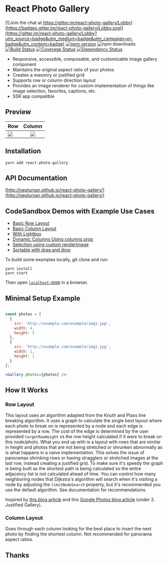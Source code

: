 # React Photo Gallery

[![Join the chat at https://gitter.im/react-photo-gallery/Lobby](https://badges.gitter.im/react-photo-gallery/Lobby.svg)](https://gitter.im/react-photo-gallery/Lobby?utm_source=badge&utm_medium=badge&utm_campaign=pr-badge&utm_content=badge)
[![npm version](https://badge.fury.io/js/react-photo-gallery.svg)](https://badge.fury.io/js/react-photo-gallery)
![npm downloads](https://img.shields.io/npm/dt/react-photo-gallery.svg)
[![Build Status](https://travis-ci.org/neptunian/react-photo-gallery.svg?branch=master)](https://travis-ci.org/neptunian/react-photo-gallery)
[![Coverage Status](https://coveralls.io/repos/github/neptunian/react-photo-gallery/badge.svg?branch=master)](https://coveralls.io/github/neptunian/react-photo-gallery?branch=master)
[![Dependency Status](https://david-dm.org/neptunian/react-photo-gallery.svg)](https://david-dm.org/neptunian/react-photo-gallery)

* Responsive, accessible, composable, and customizable image gallery component 
* Maintains the original aspect ratio of your photos
* Creates a masonry or justified grid 
* Supports row or column direction layout
* Provides an image renderer for custom implementation of things like image selection, favorites, captions, etc.
* SSR app compatible

## Preview

| Row       | Column           |
| ------------- |:-------------:|
| <img src="https://live.staticflickr.com/65535/40680327133_6f6218bfa3.jpg" /> | <img src="https://live.staticflickr.com/65535/47594180212_0dc2694eda.jpg"> |


## Installation

```
yarn add react-photo-gallery
```

## API Documentation

[http://neptunian.github.io/react-photo-gallery/](http://neptunian.github.io/react-photo-gallery/)

## CodeSandbox Demos with Example Use Cases

* [Basic Row Layout](https://codesandbox.io/s/9yx911wl9y)
* [Basic Column Layout](https://codesandbox.io/s/r09k1xj614)
* [With Lightbox](https://codesandbox.io/s/5vn3lvz2n4)
* [Dynamic Columns Using columns prop](https://codesandbox.io/s/ll7ym48027)
* [Selection using custom renderImage](https://codesandbox.io/s/o7o241q09)
* [Sortable with drag and drop](https://codesandbox.io/s/8y7n1r9y5j)

To build some examples locally, git clone and run:

```
yarn install
yarn start
```

Then open [`localhost:8000`](http://localhost:8000) in a browser.


## Minimal Setup Example

```jsx

const photos = [
  {
    src: 'http://example.com/example/img1.jpg',
    width: 4,
    height: 3
  },
  {
    src: 'http://example.com/example/img2.jpg',
    width: 1,
    height: 1
  }
];

<Gallery photos={photos} />;

```

## How It Works

### Row Layout
This layout uses an algorithm adapted from the Knuth and Plass line breaking algorithm.  It uses a graph to calculate the single best layout where each photo to break on is represented by a node and each edge is represented by a row. The cost of the edge is determined by the user provided `targetRowHeight` vs the row height calculated if it were to break on this node/photo. What you end up with is a layout with rows that are similar in height and photos that are not being stretched or shrunken abnormally as is what happens in a naive implementation. This solves the issue of panoramas shrinking rows or having stragglers or stretched images at the last row, instead creating a justified grid.  To make sure it's speedy the graph is being built as the shortest path is being calculated so the entire adjacency list is not calculated ahead of time. You can control how many neighboring nodes that Dijkstra's algorithm will search when it's visiting a node by adjusting the `limitNodeSearch` property, but it's recommended you use the default algorithm. See documentation for recommendations.

Inspired by [this blog article](http://blog.vjeux.com/2014/image/google-plus-layout-find-best-breaks.html) and this [Google Photos blog article](https://medium.com/google-design/google-photos-45b714dfbed1) (under 2. Justified Gallery).

### Column Layout
Goes through each column looking for the best place to insert the next photo by finding the shortest column. Not recommended for panorama aspect ratios.

## Thanks
